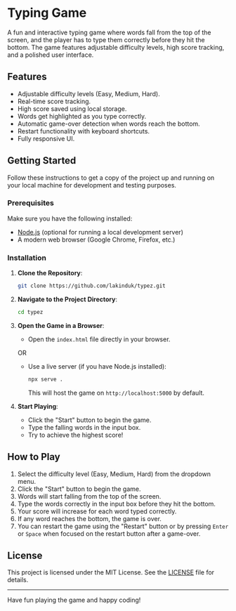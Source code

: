 # Typing Game

A fun and interactive typing game where words fall from the top of the screen, and the player has to type them correctly before they hit the bottom. The game features adjustable difficulty levels, high score tracking, and a polished user interface.

## Features

- Adjustable difficulty levels (Easy, Medium, Hard).
- Real-time score tracking.
- High score saved using local storage.
- Words get highlighted as you type correctly.
- Automatic game-over detection when words reach the bottom.
- Restart functionality with keyboard shortcuts.
- Fully responsive UI.

## Getting Started

Follow these instructions to get a copy of the project up and running on your local machine for development and testing purposes.

### Prerequisites

Make sure you have the following installed:

- [Node.js](https://nodejs.org/) (optional for running a local development server)
- A modern web browser (Google Chrome, Firefox, etc.)

### Installation

1. **Clone the Repository**:

    ```bash
    git clone https://github.com/lakinduk/typez.git
    ```

2. **Navigate to the Project Directory**:

    ```bash
    cd typez
    ```

3. **Open the Game in a Browser**:

    - Open the `index.html` file directly in your browser.

    OR

    - Use a live server (if you have Node.js installed):
      
      ```bash
      npx serve .
      ```

      This will host the game on `http://localhost:5000` by default.

4. **Start Playing**:

    - Click the "Start" button to begin the game.
    - Type the falling words in the input box.
    - Try to achieve the highest score!

## How to Play

1. Select the difficulty level (Easy, Medium, Hard) from the dropdown menu.
2. Click the "Start" button to begin the game.
3. Words will start falling from the top of the screen.
4. Type the words correctly in the input box before they hit the bottom.
5. Your score will increase for each word typed correctly.
6. If any word reaches the bottom, the game is over.
7. You can restart the game using the "Restart" button or by pressing `Enter` or `Space` when focused on the restart button after a game-over.



## License

This project is licensed under the MIT License. See the [LICENSE](LICENSE) file for details.

---

Have fun playing the game and happy coding!
